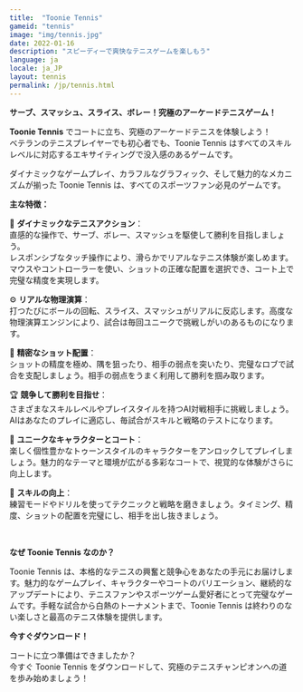 ```yaml
---
title:  "Toonie Tennis"
gameid: "tennis"
image: "img/tennis.jpg"
date: 2022-01-16
description: "スピーディーで爽快なテニスゲームを楽しもう"
language: ja
locale: ja_JP
layout: tennis
permalink: /jp/tennis.html
---
```


**サーブ、スマッシュ、スライス、ボレー！究極のアーケードテニスゲーム！**

**Toonie Tennis** でコートに立ち、究極のアーケードテニスを体験しよう！  
ベテランのテニスプレイヤーでも初心者でも、Toonie Tennis はすべてのスキルレベルに対応するエキサイティングで没入感のあるゲームです。

ダイナミックなゲームプレイ、カラフルなグラフィック、そして魅力的なメカニズムが揃った Toonie Tennis は、すべてのスポーツファン必見のゲームです。

**主な特徴：**

🎾 **ダイナミックなテニスアクション**：  
直感的な操作で、サーブ、ボレー、スマッシュを駆使して勝利を目指しましょう。  
レスポンシブなタッチ操作により、滑らかでリアルなテニス体験が楽しめます。マウスやコントローラーを使い、ショットの正確な配置を選択でき、コート上で完璧な精度を実現します。

⚙️ **リアルな物理演算**：  
打つたびにボールの回転、スライス、スマッシュがリアルに反応します。高度な物理演算エンジンにより、試合は毎回ユニークで挑戦しがいのあるものになります。

🎯 **精密なショット配置**：  
ショットの精度を極め、隅を狙ったり、相手の弱点を突いたり、完璧なロブで試合を支配しましょう。相手の弱点をうまく利用して勝利を掴み取ります。

🏆 **競争して勝利を目指せ**：  
さまざまなスキルレベルやプレイスタイルを持つAI対戦相手に挑戦しましょう。AIはあなたのプレイに適応し、毎試合がスキルと戦略のテストになります。

🤩 **ユニークなキャラクターとコート**：  
楽しく個性豊かなトゥーンスタイルのキャラクターをアンロックしてプレイしましょう。魅力的なテーマと環境が広がる多彩なコートで、視覚的な体験がさらに向上します。

💪 **スキルの向上**：  
練習モードやドリルを使ってテクニックと戦略を磨きましょう。タイミング、精度、ショットの配置を完璧にし、相手を出し抜きましょう。

<br/>

**なぜ Toonie Tennis なのか？**

Toonie Tennis は、本格的なテニスの興奮と競争心をあなたの手元にお届けします。魅力的なゲームプレイ、キャラクターやコートのバリエーション、継続的なアップデートにより、テニスファンやスポーツゲーム愛好者にとって完璧なゲームです。手軽な試合から白熱のトーナメントまで、Toonie Tennis は終わりのない楽しさと最高のテニス体験を提供します。

**今すぐダウンロード！**

コートに立つ準備はできましたか？  
今すぐ Toonie Tennis をダウンロードして、究極のテニスチャンピオンへの道を歩み始めましょう！
